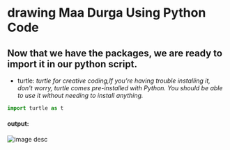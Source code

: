 # drawing Maa Durga Using Python Code
## Now that we have the packages, we are ready to import it in our python script.

- turtle:
  *turtle for creative coding,If you’re having trouble installing it, don't worry, turtle comes pre-installed with Python. You should be able to use it without needing to install anything.*
  
```py
import turtle as t
```

#### output:
![image desc](./output.png.png)